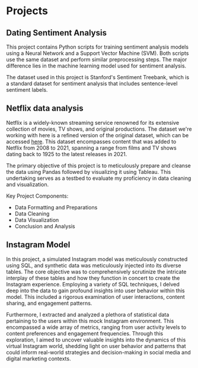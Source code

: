 # Projects

## Dating Sentiment Analysis
This project contains Python scripts for training sentiment analysis models using a Neural Network and a Support Vector Machine (SVM). Both scripts use the same dataset and perform similar preprocessing steps. The major difference lies in the machine learning model used for sentiment analysis.

The dataset used in this project is Stanford's Sentiment Treebank, which is a standard dataset for sentiment analysis that includes sentence-level sentiment labels.

## Netflix data analysis
Netflix is a widely-known streaming service renowned for its extensive collection of movies, TV shows, and original productions. The dataset we're working with here is a refined version of the original dataset, which can be accessed [here](https://www.kaggle.com/datasets/shivamb/netflix-shows). This dataset encompasses content that was added to Netflix from 2008 to 2021, spanning a range from films and TV shows dating back to 1925 to the latest releases in 2021.

The primary objective of this project is to meticulously prepare and cleanse the data using Pandas followed by visualizing it using Tableau. This undertaking serves as a testbed to evaluate my proficiency in data cleaning and visualization.

Key Project Components:
- Data Formatting and Preparations
- Data Cleaning
- Data Visualization
- Conclusion and Analysis

## Instagram Model
In this project, a simulated Instagram model was meticulously constructed using SQL, and synthetic data was meticulously injected into its diverse tables. The core objective was to comprehensively scrutinize the intricate interplay of these tables and how they function in concert to create the Instagram experience. Employing a variety of SQL techniques, I delved deep into the data to gain profound insights into user behavior within this model. This included a rigorous examination of user interactions, content sharing, and engagement patterns.

Furthermore, I extracted and analyzed a plethora of statistical data pertaining to the users within this mock Instagram environment. This encompassed a wide array of metrics, ranging from user activity levels to content preferences and engagement frequencies. Through this exploration, I aimed to uncover valuable insights into the dynamics of this virtual Instagram world, shedding light on user behavior and patterns that could inform real-world strategies and decision-making in social media and digital marketing contexts.

